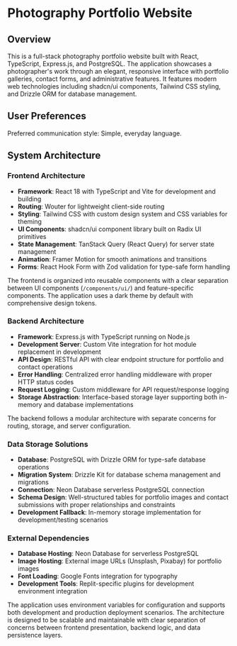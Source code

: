 # Photography Portfolio Website

## Overview

This is a full-stack photography portfolio website built with React, TypeScript, Express.js, and PostgreSQL. The application showcases a photographer's work through an elegant, responsive interface with portfolio galleries, contact forms, and administrative features. It features modern web technologies including shadcn/ui components, Tailwind CSS styling, and Drizzle ORM for database management.

## User Preferences

Preferred communication style: Simple, everyday language.

## System Architecture

### Frontend Architecture
- **Framework**: React 18 with TypeScript and Vite for development and building
- **Routing**: Wouter for lightweight client-side routing
- **Styling**: Tailwind CSS with custom design system and CSS variables for theming
- **UI Components**: shadcn/ui component library built on Radix UI primitives
- **State Management**: TanStack Query (React Query) for server state management
- **Animation**: Framer Motion for smooth animations and transitions
- **Forms**: React Hook Form with Zod validation for type-safe form handling

The frontend is organized into reusable components with a clear separation between UI components (`/components/ui/`) and feature-specific components. The application uses a dark theme by default with comprehensive design tokens.

### Backend Architecture
- **Framework**: Express.js with TypeScript running on Node.js
- **Development Server**: Custom Vite integration for hot module replacement in development
- **API Design**: RESTful API with clear endpoint structure for portfolio and contact operations
- **Error Handling**: Centralized error handling middleware with proper HTTP status codes
- **Request Logging**: Custom middleware for API request/response logging
- **Storage Abstraction**: Interface-based storage layer supporting both in-memory and database implementations

The backend follows a modular architecture with separate concerns for routing, storage, and server configuration.

### Data Storage Solutions
- **Database**: PostgreSQL with Drizzle ORM for type-safe database operations
- **Migration System**: Drizzle Kit for database schema management and migrations
- **Connection**: Neon Database serverless PostgreSQL connection
- **Schema Design**: Well-structured tables for portfolio images and contact submissions with proper relationships and constraints
- **Development Fallback**: In-memory storage implementation for development/testing scenarios

### External Dependencies
- **Database Hosting**: Neon Database for serverless PostgreSQL
- **Image Hosting**: External image URLs (Unsplash, Pixabay) for portfolio images
- **Font Loading**: Google Fonts integration for typography
- **Development Tools**: Replit-specific plugins for development environment integration

The application uses environment variables for configuration and supports both development and production deployment scenarios. The architecture is designed to be scalable and maintainable with clear separation of concerns between frontend presentation, backend logic, and data persistence layers.